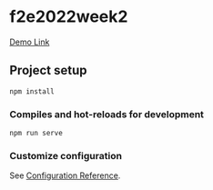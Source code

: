 # f2e2022week2

[Demo Link](https://lingxuan0618.github.io/f2e2022week3/#/)

## Project setup
```
npm install
```

### Compiles and hot-reloads for development
```
npm run serve
```

### Customize configuration
See [Configuration Reference](https://cli.vuejs.org/config/).
